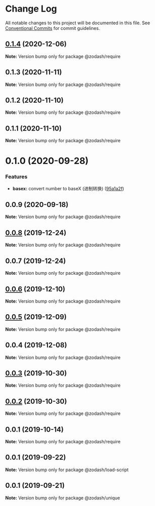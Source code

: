 # Change Log

All notable changes to this project will be documented in this file.
See [Conventional Commits](https://conventionalcommits.org) for commit guidelines.

## [0.1.4](https://github.com/zcorky/zodash/compare/@zodash/require@0.1.3...@zodash/require@0.1.4) (2020-12-06)

**Note:** Version bump only for package @zodash/require





## 0.1.3 (2020-11-11)

**Note:** Version bump only for package @zodash/require





## 0.1.2 (2020-11-10)

**Note:** Version bump only for package @zodash/require





## 0.1.1 (2020-11-10)

**Note:** Version bump only for package @zodash/require





# 0.1.0 (2020-09-28)


### Features

* **basex:** convert number to baseX (进制转换) ([95a1a2f](https://github.com/zcorky/zodash/commit/95a1a2f361d73de5caa3b8e297c1643e97e40983))





## 0.0.9 (2020-09-18)

**Note:** Version bump only for package @zodash/require





## [0.0.8](https://github.com/zcorky/zodash/compare/@zodash/require@0.0.7...@zodash/require@0.0.8) (2019-12-24)

**Note:** Version bump only for package @zodash/require





## 0.0.7 (2019-12-24)

**Note:** Version bump only for package @zodash/require





## [0.0.6](https://github.com/zcorky/zodash/compare/@zodash/require@0.0.5...@zodash/require@0.0.6) (2019-12-10)

**Note:** Version bump only for package @zodash/require





## [0.0.5](https://github.com/zcorky/zodash/compare/@zodash/require@0.0.4...@zodash/require@0.0.5) (2019-12-09)

**Note:** Version bump only for package @zodash/require





## 0.0.4 (2019-12-08)

**Note:** Version bump only for package @zodash/require





## [0.0.3](https://github.com/zcorky/zodash/compare/@zodash/require@0.0.2...@zodash/require@0.0.3) (2019-10-30)

**Note:** Version bump only for package @zodash/require





## [0.0.2](https://github.com/zcorky/zodash/compare/@zodash/require@0.0.1...@zodash/require@0.0.2) (2019-10-30)

**Note:** Version bump only for package @zodash/require





## 0.0.1 (2019-10-14)

**Note:** Version bump only for package @zodash/require





## 0.0.1 (2019-09-22)

**Note:** Version bump only for package @zodash/load-script





## 0.0.1 (2019-09-21)

**Note:** Version bump only for package @zodash/unique
